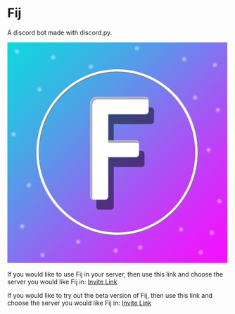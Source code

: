 # Fij
A discord bot made with discord.py.

![Fij](assets/logo-out-lq.jpg)

If you would like to use Fij in your server, then use this link and choose the server you would like Fij in: [Invite Link](https://discord.com/api/oauth2/authorize?client_id=768995826604179517&permissions=8&scope=bot)

If you would like to try out the beta version of Fij, then use this link and choose the server you would like Fij in: [Invite Link](https://discord.com/api/oauth2/authorize?client_id=838321066530308126&permissions=8&scope=bot)
